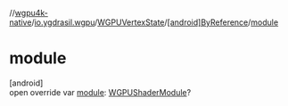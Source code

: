 //[wgpu4k-native](../../../../index.md)/[io.ygdrasil.wgpu](../../index.md)/[WGPUVertexState](../index.md)/[[android]ByReference](index.md)/[module](module.md)

# module

[android]\
open override var [module](module.md): [WGPUShaderModule](../../-w-g-p-u-shader-module/index.md)?